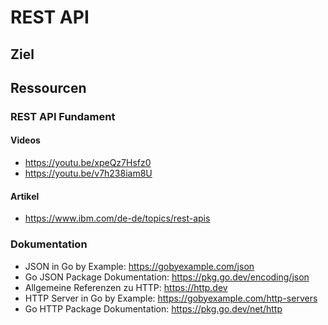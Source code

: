 # REST API

## Ziel

## Ressourcen

### REST API Fundament

#### Videos

- https://youtu.be/xpeQz7Hsfz0
- https://youtu.be/v7h238iam8U

#### Artikel

- https://www.ibm.com/de-de/topics/rest-apis

### Dokumentation

- JSON in Go by Example: https://gobyexample.com/json
- Go JSON Package Dokumentation: https://pkg.go.dev/encoding/json
- Allgemeine Referenzen zu HTTP: https://http.dev
- HTTP Server in Go by Example: https://gobyexample.com/http-servers
- Go HTTP Package Dokumentation: https://pkg.go.dev/net/http
